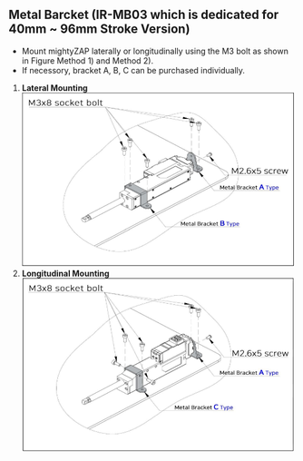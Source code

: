 ## Metal Barcket (IR-MB03 which is dedicated for 40mm ~ 96mm Stroke Version)

- Mount mightyZAP laterally or longitudinally using the M3 bolt as shown in Figure Method 1) and Method 2). 
- If necessory, bracket A, B, C can be purchased individually.

1) **Lateral Mounting**
![mb03 assemble 01](./img/mb03-asb-01.png)
2) **Longitudinal Mounting**
![mb03 assemble 02](./img/mb03-asb-02.png)